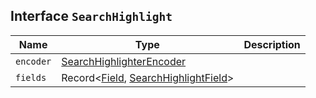 ## Interface `SearchHighlight`

| Name | Type | Description |
| - | - | - |
| `encoder` | [SearchHighlighterEncoder](./SearchHighlighterEncoder.md) | &nbsp; |
| `fields` | Record<[Field](./Field.md), [SearchHighlightField](./SearchHighlightField.md)> | &nbsp; |
